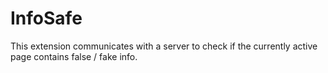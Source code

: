 # InfoSafe

This extension communicates with a server to check if the currently active page contains false / fake info.